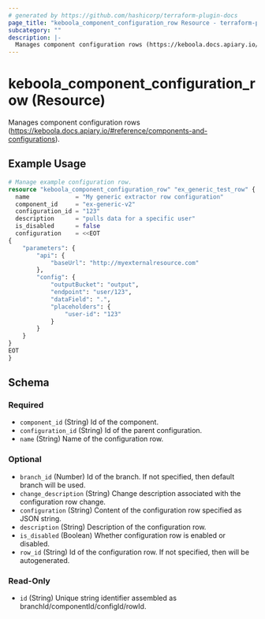 ```yaml
---
# generated by https://github.com/hashicorp/terraform-plugin-docs
page_title: "keboola_component_configuration_row Resource - terraform-provider-keboola"
subcategory: ""
description: |-
  Manages component configuration rows (https://keboola.docs.apiary.io/#reference/components-and-configurations).
---
```


# keboola_component_configuration_row (Resource)

Manages component configuration rows (https://keboola.docs.apiary.io/#reference/components-and-configurations).

## Example Usage

```terraform
# Manage example configuration row.
resource "keboola_component_configuration_row" "ex_generic_test_row" {
  name             = "My generic extractor row configuration"
  component_id     = "ex-generic-v2"
  configuration_id = "123"
  description      = "pulls data for a specific user"
  is_disabled      = false
  configuration    = <<EOT
{
    "parameters": {
        "api": {
            "baseUrl": "http://myexternalresource.com"
        },
        "config": {
            "outputBucket": "output",
            "endpoint": "user/123",
            "dataField": ".",
            "placeholders": {
                "user-id": "123"
            }
        }
    }
}
EOT
}
```

<!-- schema generated by tfplugindocs -->
## Schema

### Required

- `component_id` (String) Id of the component.
- `configuration_id` (String) Id of the parent configuration.
- `name` (String) Name of the configuration row.

### Optional

- `branch_id` (Number) Id of the branch. If not specified, then default branch will be used.
- `change_description` (String) Change description associated with the configuration row change.
- `configuration` (String) Content of the configuration row specified as JSON string.
- `description` (String) Description of the configuration row.
- `is_disabled` (Boolean) Whether configuration row is enabled or disabled.
- `row_id` (String) Id of the configuration row. If not specified, then will be autogenerated.

### Read-Only

- `id` (String) Unique string identifier assembled as branchId/componentId/configId/rowId. 